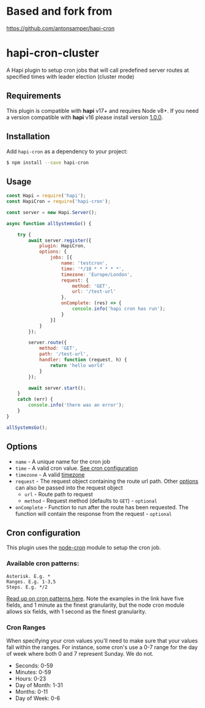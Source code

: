# Based and fork from
https://github.com/antonsamper/hapi-cron

# hapi-cron-cluster
A Hapi plugin to setup cron jobs that will call predefined server routes at specified times with leader election (cluster mode)

## Requirements
This plugin is compatible with **hapi** v17+ and requires Node v8+.
If you need a version compatible with **hapi** v16 please install version [1.0.0](https://github.com/antonsamper/hapi-cron/releases/tag/v1.0.0).


## Installation
Add `hapi-cron` as a dependency to your project:

```bash
$ npm install --save hapi-cron
```


## Usage
```javascript
const Hapi = require('hapi');
const HapiCron = require('hapi-cron');

const server = new Hapi.Server();

async function allSystemsGo() {

    try {
        await server.register({
            plugin: HapiCron,
            options: {
                jobs: [{
                    name: 'testcron',
                    time: '*/10 * * * * *',
                    timezone: 'Europe/London',
                    request: {
                        method: 'GET',
                        url: '/test-url'
                    },
                    onComplete: (res) => {
                        console.info('hapi cron has run');
                    }
                }]
            }
        });

        server.route({
            method: 'GET',
            path: '/test-url',
            handler: function (request, h) {
                return 'hello world'
            }
        });

        await server.start();
    }
    catch (err) {
        console.info('there was an error');
    }
}

allSystemsGo();
```

## Options
* `name` - A unique name for the cron job
* `time` - A valid cron value. [See cron configuration](#cron-configuration)
* `timezone` - A valid [timezone](https://momentjs.com/timezone/)
* `request` - The request object containing the route url path. Other [options](https://hapijs.com/api#serverinjectoptions-callback) can also be passed into the request object 
    * `url` - Route path to request
    * `method` - Request method (defaults to `GET`) - `optional`
* `onComplete` - Function to run after the route has been requested. The function will contain the response from the request - `optional`


## Cron configuration
This plugin uses the [node-cron](https://github.com/kelektiv/node-cron) module to setup the cron job. 


### Available cron patterns:
```
Asterisk. E.g. *
Ranges. E.g. 1-3,5
Steps. E.g. */2
```
    

[Read up on cron patterns here](http://crontab.org). Note the examples in the link have five fields, and 1 minute as the finest granularity, but the node cron module allows six fields, with 1 second as the finest granularity.

### Cron Ranges
When specifying your cron values you'll need to make sure that your values fall within the ranges. For instance, some cron's use a 0-7 range for the day of week where both 0 and 7 represent Sunday. We do not.

 * Seconds: 0-59
 * Minutes: 0-59
 * Hours: 0-23
 * Day of Month: 1-31
 * Months: 0-11
 * Day of Week: 0-6
